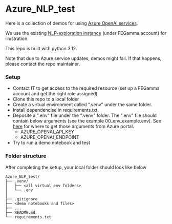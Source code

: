 # Azure_NLP_test

Here is a collection of demos for using [Azure OpenAI services](https://learn.microsoft.com/en-us/azure/ai-services/openai/).

We use the existing [NLP-exploration instance](https://portal.azure.com/#@fegamma.com/resource/subscriptions/1c2256ae-339e-4689-ab4c-b5023dc00d9d/resourceGroups/rg-aistudio-dev-001/providers/Microsoft.CognitiveServices/accounts/NLP-exploration/overview) (under FEGamma account) for illustration.

This repo is built with python 3.12.

Note that due to Azure service updates, demos might fail. If that happens, please contact the repo maintainer.


### Setup
* Contact IT to get access to the required resource (set up a FEGamma account and get the right role assigned)
* Clone this repo to a local folder
* Create a virtual environment called ".venv" under the same folder.
* Install dependencise in requirements.txt. 
* Deposite a ".env" file under the ".venv" folder. The ".env" file should contain below arguments (see the example 00_env_example.env). See [here](https://learn.microsoft.com/en-us/azure/ai-services/openai/quickstart?tabs=command-line%2Cjavascript-keyless%2Ctypescript-keyless%2Cpython-new&pivots=programming-language-studio) for where to get those arguments from Azure portal.
    * AZURE_OPENAI_API_KEY
    * AZURE_OPENAI_ENDPOINT
* Try to run a demo notebook and test


### Folder structure

After completing the setup, your local folder should look like below

```
Azure_NLP_test/
├── .venv/
│   ├── <all virtual env folders>
│   └── .env
│ 
├── .gitignore
├── <demo notebooks and files>
├── ...
├── README.md
└── requirements.txt
```